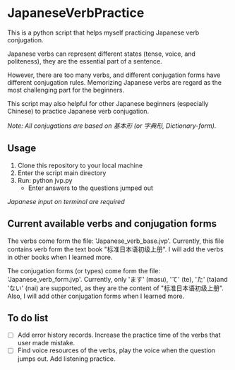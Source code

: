 # JapaneseVerbPractice
This is a python script that helps myself practicing Japanese verb conjugation.

Japanese verbs can represent different states (tense, voice, and
politeness), they are the essential part of a sentence.

However, there are too many verbs, and different conjugation forms have
different conjugation rules. Memorizing Japanese verbs are regard as the
most challenging part for the beginners.

This script may also helpful for other Japanese beginners (especially Chinese)
to practice Japanese verb conjugation.

*Note: All conjugations are based on 基本形 (or 字典形, Dictionary-form).*

## Usage
1. Clone this repository to your local machine
2. Enter the script main directory
3. Run: python jvp.py
    * Enter answers to the questions jumped out

*Japanese input on terminal are required*

## Current available verbs and conjugation forms
The verbs come form the file: 'Japanese\_verb\_base.jvp'. Currently, this file 
contains verb form the text book "标准日本语初级上册". I will add the verbs in
other books when I learned more.

The conjugation forms (or types) come form the file: 'Japanese\_verb\_form.jvp'.
Currently, only 'ます' (masu), 'て' (te), 'た' (ta)and 'ない' (nai) are
supported, as they are the content of "标准日本语初级上册". Also, I will add 
other conjugation forms when I learned more.

## To do list
- [  ] Add error history records. Increase the practice time of the verbs that
user made mistake.
- [  ] Find voice resources of the verbs, play the voice when the question
jumps out. Add listening practice.
